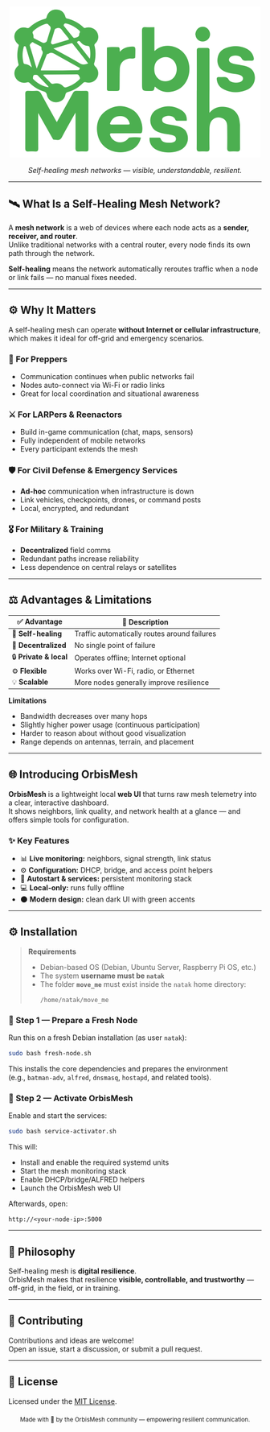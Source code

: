 <p align="center">
  <img src="move_me/home/natak/mesh_monitor/static/OrbisMesh_Logo_green.svg" alt="OrbisMesh Logo" width="500" />
</p>

<p align="center"><em>Self-healing mesh networks — visible, understandable, resilient.</em></p>



---

## 🛰️ What Is a Self-Healing Mesh Network?

A **mesh network** is a web of devices where each node acts as a **sender, receiver, and router**.  
Unlike traditional networks with a central router, every node finds its own path through the network.

**Self-healing** means the network automatically reroutes traffic when a node or link fails — no manual fixes needed.

---

## ⚙️ Why It Matters

A self-healing mesh can operate **without Internet or cellular infrastructure**, which makes it ideal for off-grid and emergency scenarios.

### 🧭 For Preppers
- Communication continues when public networks fail  
- Nodes auto-connect via Wi-Fi or radio links  
- Great for local coordination and situational awareness

### ⚔️ For LARPers & Reenactors
- Build in-game communication (chat, maps, sensors)  
- Fully independent of mobile networks  
- Every participant extends the mesh

### 🛡️ For Civil Defense & Emergency Services
- **Ad-hoc** communication when infrastructure is down  
- Link vehicles, checkpoints, drones, or command posts  
- Local, encrypted, and redundant

### 🎖️ For Military & Training
- **Decentralized** field comms  
- Redundant paths increase reliability  
- Less dependence on central relays or satellites

---

## ⚖️ Advantages & Limitations

| ✅ Advantage | 💬 Description |
| --- | --- |
| 🔁 **Self-healing** | Traffic automatically routes around failures |
| 📡 **Decentralized** | No single point of failure |
| 🔒 **Private & local** | Operates offline; Internet optional |
| ⚙️ **Flexible** | Works over Wi-Fi, radio, or Ethernet |
| 💡 **Scalable** | More nodes generally improve resilience |

**Limitations**
- Bandwidth decreases over many hops  
- Slightly higher power usage (continuous participation)  
- Harder to reason about without good visualization  
- Range depends on antennas, terrain, and placement

---

## 🌐 Introducing OrbisMesh

**OrbisMesh** is a lightweight local **web UI** that turns raw mesh telemetry into a clear, interactive dashboard.  
It shows neighbors, link quality, and network health at a glance — and offers simple tools for configuration.

### ✨ Key Features
- 📊 **Live monitoring:** neighbors, signal strength, link status  
- ⚙️ **Configuration:** DHCP, bridge, and access point helpers  
- 🔁 **Autostart & services:** persistent monitoring stack  
- 💻 **Local-only:** runs fully offline  
- 🌑 **Modern design:** clean dark UI with green accents

---

## ⚙️ Installation

> **Requirements**
> - Debian-based OS (Debian, Ubuntu Server, Raspberry Pi OS, etc.)
> - The system **username must be `natak`**
> - The folder **`move_me`** must exist inside the `natak` home directory:
>   ```
>   /home/natak/move_me
>   ```

### 🧩 Step 1 — Prepare a Fresh Node
Run this on a fresh Debian installation (as user `natak`):

```bash
sudo bash fresh-node.sh
```

This installs the core dependencies and prepares the environment  
(e.g., `batman-adv`, `alfred`, `dnsmasq`, `hostapd`, and related tools).

### 🚀 Step 2 — Activate OrbisMesh
Enable and start the services:

```bash
sudo bash service-activator.sh
```

This will:
- Install and enable the required systemd units  
- Start the mesh monitoring stack  
- Enable DHCP/bridge/ALFRED helpers  
- Launch the OrbisMesh web UI

Afterwards, open:

```
http://<your-node-ip>:5000
```


---

## 🧭 Philosophy

Self-healing mesh is **digital resilience**.  
OrbisMesh makes that resilience **visible, controllable, and trustworthy** — off-grid, in the field, or in training.

---

## 🤝 Contributing

Contributions and ideas are welcome!  
Open an issue, start a discussion, or submit a pull request.

---

## 📜 License

Licensed under the [MIT License](LICENSE).

<p align="center">
  <sub>Made with 💚 by the OrbisMesh community — empowering resilient communication.</sub>
</p>
